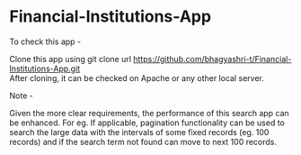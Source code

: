 # Financial-Institutions-App

To check this app -

Clone this app using git clone url https://github.com/bhagyashri-t/Financial-Institutions-App.git  
After cloning, it can be checked on Apache or any other local server.

Note -

Given the more clear requirements, the performance of this search app can be enhanced.
  For eg. If applicable, pagination functionality can be used to search the large data with the intervals of some fixed records (eg. 100 records) and if the search term not found can move to next 100 records.



